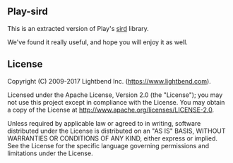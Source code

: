 ## Play-sird

This is an extracted version of Play's [sird](https://www.playframework.com/documentation/2.5.x/ScalaSirdRouter) library.

We've found it really useful, and hope you will enjoy it as well.

## License
Copyright (C) 2009-2017 Lightbend Inc. (https://www.lightbend.com).

Licensed under the Apache License, Version 2.0 (the "License"); you may not use this project except in compliance with the License. You may obtain a copy of the License at http://www.apache.org/licenses/LICENSE-2.0.

Unless required by applicable law or agreed to in writing, software distributed under the License is distributed on an "AS IS" BASIS, WITHOUT WARRANTIES OR CONDITIONS OF ANY KIND, either express or implied. See the License for the specific language governing permissions and limitations under the License.

